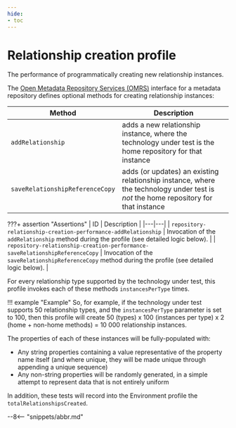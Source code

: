 ```yaml
---
hide:
- toc
---
```


<!-- SPDX-License-Identifier: CC-BY-4.0 -->
<!-- Copyright Contributors to the Egeria project. -->

# Relationship creation profile

The performance of programmatically creating new relationship instances.

The [Open Metadata Repository Services (OMRS)](/egeria-docs/services/omrs) interface for a metadata
repository defines optional methods for creating relationship instances:

| Method | Description |
|---|---|
| `addRelationship` | adds a new relationship instance, where the technology under test is the home repository for that instance |
| `saveRelationshipReferenceCopy` | adds (or updates) an existing relationship instance, where the technology under test is _not_ the home repository for that instance |

???+ assertion "Assertions"
    | ID | Description |
    |---|---|
    | `repository-relationship-creation-performance-addRelationship` | Invocation of the `addRelationship` method during the profile (see detailed logic below). |
    | `repository-relationship-creation-performance-saveRelationshipReferenceCopy` | Invocation of the `saveRelationshipReferenceCopy` method during the profile (see detailed logic below). |

For every relationship type supported by the technology under test, this profile invokes each of these methods `instancesPerType`
times.

!!! example "Example"
    So, for example, if the technology under test supports 50 relationship types, and the `instancesPerType` parameter is set to
    100, then this profile will create 50 (types) x 100 (instances per type) x 2 (home + non-home methods) = 10 000 relationship
    instances.

The properties of each of these instances will be fully-populated with:

- Any string properties containing a value representative of the property name itself (and where unique, they will be
  made unique through appending a unique sequence)
- Any non-string properties will be randomly generated, in a simple attempt to represent data that is not entirely
  uniform

In addition, these tests will record into the Environment profile the `totalRelationshipsCreated`.

--8<-- "snippets/abbr.md"
